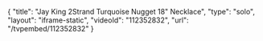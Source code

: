 {
    "title": "Jay King 2Strand Turquoise Nugget 18\" Necklace",
    "type": "solo",
    "layout": "iframe-static",
    "videoId": "112352832",
    "url": "\/tvpembed\/112352832"
}